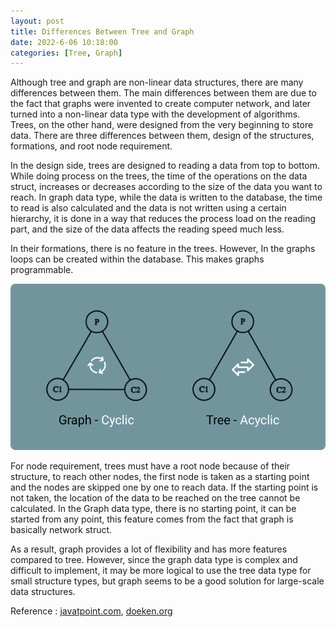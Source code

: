 ```yaml
---
layout: post
title: Differences Between Tree and Graph
date: 2022-6-06 10:18:00
categories: [Tree, Graph]
---
```


Although tree and graph are non-linear data structures, there are many differences between them. The main differences between them are due to the fact that graphs were invented to create computer network, and later turned into a non-linear data type with the development of algorithms. Trees, on the other hand, were designed from the very beginning to store data. There are three differences between them, design of the structures, formations, and root node requirement.

In the design side, trees are designed to reading a data from top to bottom. While doing process on the trees, the time of the operations on the data struct, increases or decreases according to the size of the data you want to reach. In graph data type, while the data is written to the database, the time to read is also calculated and the data is not written using a certain hierarchy, it is done in a way that reduces the process load on the reading part, and the size of the data affects the reading speed much less.

In their formations, there is no feature in the trees. However, In the graphs loops can be created within the database. This makes graphs programmable.

![alt](https://raw.githubusercontent.com/emirhanpehlevan/emirhanpehlevan.github.io/main/assets/graph-vs-tree.png)

For node requirement, trees must have a root node because of their structure, to reach other nodes, the first node is taken as a starting point and the nodes are skipped one by one to reach data. If the starting point is not taken, the location of the data to be reached on the tree cannot be calculated. In the Graph data type, there is no starting point, it can be started from any point, this feature comes from the fact that graph is basically network struct.

As a result, graph provides a lot of flexibility and has more features compared to tree. However, since the graph data type is complex and difficult to implement, it may be more logical to use the tree data type for small structure types, but graph seems to be a good solution for large-scale data structures.

Reference : [javatpoint.com](https://www.javatpoint.com/tree-vs-graph-data-structure), [doeken.org](https://doeken.org/blog/tree-traversal-in-php)
